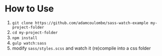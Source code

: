 # How to Use
1. `git clone https://github.com/adamcoulombe/sass-watch-example my-project-folder`
2. `cd my-project-folder`
3. `npm install`
4. `gulp watch:sass`
5. modify `sass/styles.scss` and watch it (re)compile into a css folder